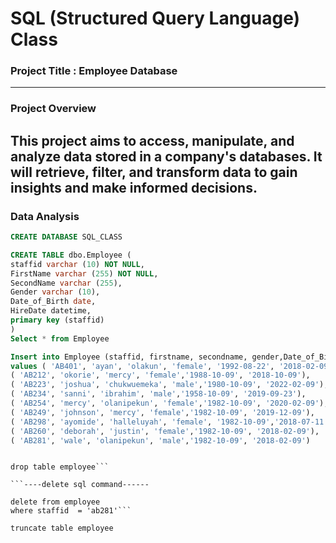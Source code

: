 # SQL (Structured Query Language) Class

### Project Title : Employee Database
---
### Project Overview

This project aims to access, manipulate, and analyze data stored in a company's databases. It will retrieve, filter, and transform data to gain insights and make informed decisions. 
---
### Data Analysis

```SQL
CREATE DATABASE SQL_CLASS

CREATE TABLE dbo.Employee (
staffid varchar (10) NOT NULL,
FirstName varchar (255) NOT NULL,
SecondName varchar (255),
Gender varchar (10),
Date_of_Birth date,
HireDate datetime,
primary key (staffid)
)
Select * from Employee

Insert into Employee (staffid, firstname, secondname, gender,Date_of_Birth, hiredate)
values ( 'AB401', 'ayan', 'olakun', 'female', '1992-08-22', '2018-02-09'),
( 'AB212', 'okorie', 'mercy', 'female','1988-10-09', '2018-10-09'),
( 'AB223', 'joshua', 'chukwuemeka', 'male','1980-10-09', '2022-02-09'),
( 'AB234', 'sanni', 'ibrahim', 'male','1958-10-09', '2019-09-23'),
( 'AB254', 'mercy', 'olanipekun', 'female','1982-10-09', '2020-02-09'),
( 'AB249', 'johnson', 'mercy', 'female','1982-10-09', '2019-12-09'),
( 'AB298', 'ayomide', 'halleluyah', 'female', '1982-10-09','2018-07-11'),
( 'AB260', 'deborah', 'justin', 'female','1982-10-09', '2018-02-09'),
( 'AB281', 'wale', 'olanipekun', 'male','1982-10-09', '2018-02-09')
```
```-------to drop table --------

drop table employee```

```----delete sql command------

delete from employee
where staffid  = 'ab281'```

truncate table employee
